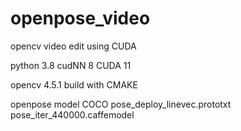 # openpose_video
opencv video edit using CUDA

python 3.8 cudNN 8 CUDA 11

opencv 4.5.1 build with CMAKE


openpose model COCO
pose_deploy_linevec.prototxt
pose_iter_440000.caffemodel
